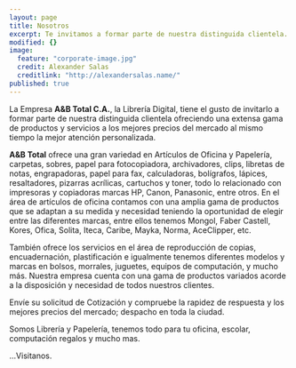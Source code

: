 ```yaml
---
layout: page
title: Nosotros
excerpt: Te invitamos a formar parte de nuestra distinguida clientela.
modified: {}
image: 
  feature: "corporate-image.jpg"
  credit: Alexander Salas
  creditlink: "http://alexandersalas.name/"
published: true
---
```


La Empresa **A&B Total C.A.**, la Librería Digital, tiene el gusto de invitarlo a formar parte de nuestra distinguida clientela ofreciendo una extensa gama de productos y servicios a los mejores precios del mercado al mismo tiempo la mejor atención personalizada.

**A&B Total** ofrece una gran variedad en Artículos de Oficina y Papelería, carpetas, sobres, papel para fotocopiadora, archivadores, clips, libretas de notas, engrapadoras, papel para fax, calculadoras, bolígrafos, lápices, resaltadores, pizarras acrílicas, cartuchos y toner, todo lo relacionado con impresoras y copiadoras marcas HP, Canon, Panasonic, entre otros. En el área de artículos de oficina contamos con una amplia gama de productos que se adaptan a su medida y necesidad teniendo la oportunidad de elegir entre las diferentes marcas, entre ellos tenemos Mongol, Faber Castell, Kores, Ofica, Solita, Iteca, Caribe, Mayka, Norma, AceClipper, etc.

También ofrece los servicios en el área de reproducción de copias, encuadernación, plastificación e igualmente tenemos diferentes modelos y marcas en bolsos, morrales, juguetes, equipos de computación, y mucho más. Nuestra empresa cuenta con una gama de productos variados acorde a la disposición y necesidad de todos nuestros clientes.

Envíe su solicitud de Cotización y compruebe la rapidez de respuesta y los mejores precios del mercado; despacho en toda la ciudad.

Somos Librería y Papelería, tenemos todo para tu oficina, escolar, computación regalos y mucho mas.

...Visitanos. 